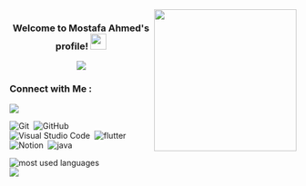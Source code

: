 
<img width="250" align="right" src="https://c.tenor.com/_DOBjnGspYAAAAAM/code-coding.gif">

<h3 align="center">
  Welcome to Mostafa Ahmed's profile!
  <img src="https://media.giphy.com/media/hvRJCLFzcasrR4ia7z/giphy.gif" width="28">
</h3>

<!-- Typing SVG by DenverCoder1 - https://github.com/DenverCoder1/readme-typing-svg -->
<p align="center">
  <a href="https://github.com/DenverCoder1/readme-typing-svg"><img src="https://readme-typing-svg.herokuapp.com/?lines=%20.NET%20BackEnd%20Developer;Always%20learning%20new%20things&font=Fira%20Code&center=true&width=440&height=45&color=f75c7e&vCenter=true&size=22"></a>
</p> 







### Connect with Me :

<a href="https://www.facebook.com/Mostafa2Elsheikh/" target="_blank"><img src="https://img.shields.io/badge/-Mostafa%20Ahmed-0077B5?style=for-the-badge&logo=Facebook&logoColor=white"/></a>



![Git](https://img.shields.io/badge/-Git-05122A?style=flat&logo=git)&nbsp;
![GitHub](https://img.shields.io/badge/-GitHub-05122A?style=flat&logo=github)&nbsp;
![Visual Studio Code](https://img.shields.io/badge/-Visual%20Studio%20Code-05122A?style=flat&logo=visual-studio-code&logoColor=007ACC)&nbsp;
![flutter](https://img.shields.io/badge/-Flutter-05122A?style=flat&logo=flutter)&nbsp;
![Notion](https://img.shields.io/badge/-Notion-05122A?style=flat&logo=Notion)&nbsp;
![java](https://img.shields.io/badge/-java-05122A?style=flat&logo=Java)&nbsp;





<img align="left" src="https://github-readme-stats.vercel.app/api/top-langs?username=mostafa2ahmedev&show_icons=true&locale=en&layout=compact&theme=radical" alt="most used languages" />
<br>
<a href="https://komarev.com/ghpvc/?usernamemostafa2ahmedev&style=for-the-badge">
    <img src="https://komarev.com/ghpvc/?username=mostafa2ahmedev&style=for-the-badge">
</a>
